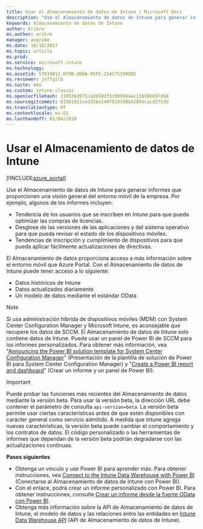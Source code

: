 ```yaml
---
title: Usar el Almacenamiento de datos de Intune | Microsoft Docs
description: "Use el Almacenamiento de datos de Intune para generar informes que proporcionen una visión general del entorno móvil de la empresa."
keywords: Almacenamiento de datos de Intune
author: Erikre
ms.author: erikre
manager: angrobe
ms.date: 10/18/2017
ms.topic: article
ms.prod: 
ms.service: microsoft-intune
ms.technology: 
ms.assetid: 57019B11-DF9B-4D8A-95FE-254C75398DDE
ms.reviewer: jeffgilb
ms.suite: ems
ms.custom: intune-classic
ms.openlocfilehash: 338536d975ca3810df3c909964ac13b396097db8
ms.sourcegitcommit: 833b1921ced35be140f0107d0b4205ecacd2753b
ms.translationtype: HT
ms.contentlocale: es-ES
ms.lasthandoff: 01/04/2018
---
```

# <a name="use-the-intune-data-warehouse"></a>Usar el Almacenamiento de datos de Intune

[!INCLUDE[azure_portal](./includes/azure_portal.md)]

Use el Almacenamiento de datos de Intune para generar informes que proporcionen una visión general del entorno móvil de la empresa. Por ejemplo, algunos de los informes incluyen:
-   Tendencia de los usuarios que se inscriben en Intune para que pueda optimizar las compras de licencias.
-   Desglose de las versiones de las aplicaciones y del sistema operativo para que pueda revisar el estado de los dispositivos móviles.
-   Tendencias de inscripción y cumplimiento de dispositivos para que pueda aplicar fácilmente actualizaciones de directivas.

El Almacenamiento de datos proporciona acceso a más información sobre el entorno móvil que Azure Portal. Con el Almacenamiento de datos de Intune puede tener acceso a lo siguiente:

  -  Datos históricos de Intune
  -  Datos actualizados diariamente
  -  Un modelo de datos mediante el estándar OData

> [!Note]
> Si usa administración híbrida de dispositivos móviles (MDM) con System Center Configuration Manager y Microsoft Intune, es aconsejable que recupere los datos de SCCM. El Almacenamiento de datos de Intune solo contiene datos de Intune. Puede usar un panel de Power BI de SCCM para los informes personalizados. Para obtener más información, vea "[Announcing the Power BI solution template for System Center Configuration Manager]( https://powerbi.microsoft.com/blog/sccm-solution-template)" (Presentación de la plantilla de solución de Power BI para System Center Configuration Manager) y "[Create a Power BI report and dashboard](https://docs.microsoft.com/dynamics365/unified-operations/dev-itpro/analytics/create-powerbi-report-dashboard)" (Crear un informe y un panel de Power BI).


> [!Important]  
> Puede probar las funciones más recientes del Almacenamiento de datos mediante la versión beta. Para usar la versión beta, la dirección URL debe contener el parámetro de consulta `api-version=beta`. La versión beta permite usar ciertas características antes de que estén disponibles con carácter general como servicio admitido. A medida que Intune agrega nuevas características, la versión beta puede cambiar el comportamiento y los contratos de datos. El código personalizado o las herramientas de informes que dependan de la versión beta podrían degradarse con las actualizaciones continuas.

**Pasos siguientes**

- Obtenga un vínculo y use Power BI para aprender más. Para obtener instrucciones, vea [Connect to the Intune Data Warehouse with Power BI](reports-proc-get-a-link-powerbi.md) (Conectarse al Almacenamiento de datos de Intune con Power BI).
- Con el enlace, podrá crear un informe personalizado con Power BI. Para obtener instrucciones, consulte [Crear un informe desde la fuente OData con Power BI](reports-proc-create-with-odata.md).
- Obtenga más información sobre la API de Almacenamiento de datos de Intune, el modelo de datos y las relaciones entre las entidades<!-- , and an example of creating a custom client to retrieve data,--> en [Intune Data Warehouse API](reports-nav-intune-data-warehouse.md) (API de Almacenamiento de datos de Intune).